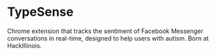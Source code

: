 TypeSense
======
Chrome extension that tracks the sentiment of Facebook Messenger conversations in real-time, designed to help users with autism. Born at HackIllinois.
